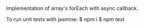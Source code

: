 Implementation of array's forEach with async callback.

To run unit tests with jasmine:
$ npm i
$ npm test
